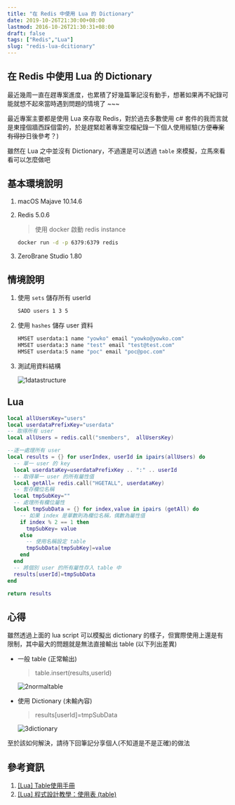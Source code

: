 ```yaml
---
title: "在 Redis 中使用 Lua 的 Dictionary"
date: 2019-10-26T21:30:00+08:00
lastmod: 2016-10-26T21:30:31+08:00
draft: false
tags: ["Redis","Lua"]
slug: "redis-lua-dcitionary"
---
```


## 在 Redis 中使用 Lua 的 Dictionary

最近幾周一直在趕專案進度，也累積了好幾篇筆記沒有動手，想著如果再不紀錄可能就想不起來當時遇到問題的情境了 ~~~

最近專案主要都是使用 Lua 來存取 Redis，對於過去多數使用 c# 套件的我而言就是東撞個牆西踩個雷的，於是趕緊趁著專案空檔紀錄一下個人使用經驗(方便~~專案有得抄~~日後參考？)

雖然在 Lua 之中並沒有 Dictionary，不過還是可以透過 `table` 來模擬，立馬來看看可以怎麼做吧

## 基本環境說明

1. macOS Majave 10.14.6
2. Redis 5.0.6

    > 使用 docker 啟動 redis instance

    ```bash
    docker run -d -p 6379:6379 redis
    ```

3. ZeroBrane Studio 1.80

## 情境說明

1. 使用 `sets` 儲存所有 userId

    ```bash
    SADD users 1 3 5
    ```

2. 使用 `hashes` 儲存 user 資料

    ```bash
    HMSET userdata:1 name "yowko" email "yowko@yowko.com"
    HMSET userdata:3 name "test" email "test@test.com"
    HMSET userdata:5 name "poc" email "poc@poc.com"
    ```

3. 測試用資料結構

    ![1datastructure](https://user-images.githubusercontent.com/3851540/67637098-16472680-f912-11e9-8922-c8579a97d1f2.png)

## Lua

```lua
local allUsersKey="users"
local userdataPrefixKey="userdata"
-- 取得所有 user
local allUsers = redis.call("smembers",  allUsersKey)

--逐一處理所有 user
local results = {} for userIndex, userId in ipairs(allUsers) do
  -- 單一 user 的 key
  local userdataKey=userdataPrefixKey .. ":" .. userId
  -- 取得單一 user 的所有屬性值
  local getAll= redis.call("HGETALL", userdataKey)
  -- 暫存欄位名稱
  local tmpSubKey=""
  -- 處理所有欄位屬性
  local tmpSubData = {} for index,value in ipairs (getAll) do
    -- 如果 index 是單數則為欄位名稱，偶數為屬性值
    if index % 2 == 1 then
      tmpSubKey= value
    else
      -- 使用名稱設定 table 
      tmpSubData[tmpSubKey]=value
    end
  end
  -- 將個別 user 的所有屬性存入 table 中
  results[userId]=tmpSubData
end

return results
```

## 心得

雖然透過上面的 lua script 可以模擬出 dictionary 的樣子，但實際使用上還是有限制，其中最大的問題就是無法直接輸出 table (以下列出差異)

- 一般 table (正常輸出)

    > table.insert(results,userId)

    ![2normaltable](https://user-images.githubusercontent.com/3851540/67637099-16dfbd00-f912-11e9-96bf-493702801b02.png)

- 使用 Dictionary (未輸內容)

    > results[userId]=tmpSubData

    ![3dictionary](https://user-images.githubusercontent.com/3851540/67637100-16dfbd00-f912-11e9-98a3-575588601154.png)

至於該如何解決，請待下回筆記分享個人(不知道是不是正確)的做法

## 參考資訊

1. [[Lua] Table使用手冊](http://huli.logdown.com/posts/198866-lua-table)
2. [[Lua] 程式設計教學：使用表 (table)](https://michaelchen.tech/lua-programming/table/)
